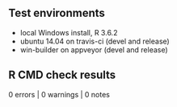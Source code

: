 ## Test environments
* local Windows install, R 3.6.2
* ubuntu 14.04 on travis-ci (devel and release)
* win-builder on appveyor (devel and release)

## R CMD check results

0 errors | 0 warnings | 0 notes


